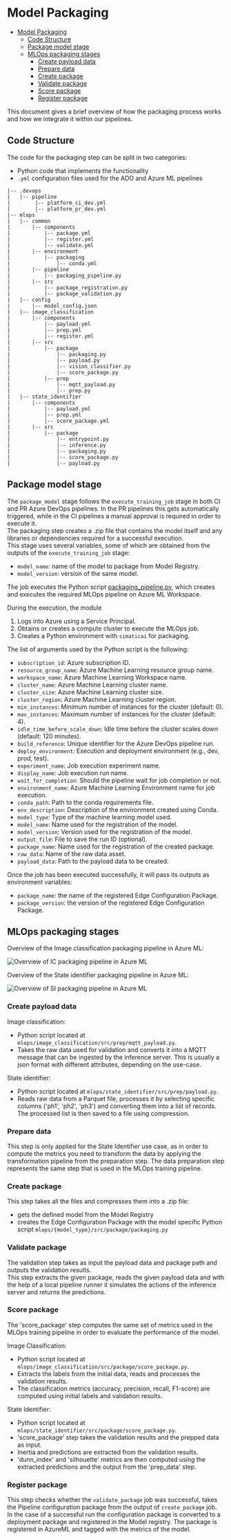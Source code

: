 # Model Packaging

- [Model Packaging](#model-packaging)
  - [Code Structure](#code-structure)
  - [Package model stage](#package-model-stage)
  - [MLOps packaging stages](#mlops-packaging-stages)
    - [Create payload data](#create-payload-data)
    - [Prepare data](#prepare-data)
    - [Create package](#create-package)
    - [Validate package](#validate-package)
    - [Score package](#score-package)
    - [Register package](#register-package)


This document gives a brief overview of how the packaging process works and how we integrate it within our pipelines.

## Code Structure

The code for the packaging step can be split in two categories:

- Python code that implements the functionality
- `.yml` configuration files used for the ADO and Azure ML pipelines

```tree
|-- .devops
|   |-- pipeline
|        |-- platform_ci_dev.yml
|        |-- platform_pr_dev.yml
|-- mlops
|   |-- common
|       |-- components
|           |-- package.yml
|           |-- register.yml
|           |-- validate.yml
|       |-- environment
|           |-- packaging
|               |-- conda.yml
|       |-- pipeline
|           |-- packaging_pipeline.py
|       |-- src
|           |-- package_registration.py
|           |-- package_validation.py
|   |-- config
|       |-- model_config.json
|   |-- image_classification
|       |-- components
|           |-- payload.yml
|           |-- prep.yml
|           |-- register.yml
|       |-- src
|           |-- package
|               |-- packaging.py
|               |-- payload.py
|               |-- vision_classifier.py
|               |-- score_package.py
|           |-- prep
|               |-- mqtt_payload.py
|               |-- prep.py
|   |-- state_identifier
|       |-- components
|           |-- payload.yml
|           |-- prep.yml
|           |-- score_package.yml
|       |-- src
|           |-- package
|               |-- entrypoint.py
|               |-- inference.py
|               |-- packaging.py
|               |-- score_package.py
|               |-- payload.py
```

## Package model stage  

The `package_model` stage follows the `execute_training_job` stage in both CI and PR Azure DevOps pipelines. In the PR pipelines this gets automatically triggered, while in the CI pipelines a manual approval is required in order to execute it.  
The packaging step creates a .zip file that contains the model itself and any libraries or dependencies required for a successful execution.  
This stage uses several variables, some of which are obtained from the outputs of the `execute_training_job` stage:

- `model_name`:  name of the model to package from Model Registry.
- `model_version`: version of the same model.

The job executes the Python script [packaging_pipeline.py](../../mlops/common/pipeline/packaging_pipeline.py), which creates and executes the required MLOps pipeline on Azure ML Workspace.

During the execution, the module

1) Logs into Azure using a Service Principal.
2) Obtains or creates a compute cluster to execute the MLOps job.
3) Creates a Python environment with `simaticai` for packaging.

The list of arguments used by the Python script is the following:

- `subscription_id`: Azure subscription ID.
- `resource_group_name`: Azure Machine Learning resource group name.
- `workspace_name`: Azure Machine Learning Workspace name.
- `cluster_name`: Azure Machine Learning cluster name.
- `cluster_size`: Azure Machine Learning cluster size.
- `cluster_region`: Azure Machine Learning cluster region.
- `min_instances`: Minimum number of instances for the cluster (default: 0).
- `max_instances`: Maximum number of instances for the cluster (default: 4).
- `idle_time_before_scale_down`: Idle time before the cluster scales down (default: 120 minutes).
- `build_reference`: Unique identifier for the Azure DevOps pipeline run.
- `deploy_environment`: Execution and deployment environment (e.g., dev, prod, test).
- `experiment_name`: Job execution experiment name.
- `display_name`: Job execution run name.
- `wait_for_completion`: Should the pipeline wait for job completion or not.
- `environment_name`: Azure Machine Learning Environment name for job execution.
- `conda_path`: Path to the conda requirements file.
- `env_description`: Description of the environment created using Conda.
- `model_type`: Type of the machine learning model used.
- `model_name`: Name used for the registration of the model.
- `model_version`: Version used for the registration of the model.
- `output_file`: File to save the run ID (optional).
- `package_name`: Name used for the registration of the created package.
- `raw_data`: Name of the raw data asset.
- `payload_data`: Path to the payload data to be created.

Once the job has been executed successfully, it will pass its outputs as environment variables:

- `package_name`: the name of the registered Edge Configuration Package.
- `package_version`: the version of the registered Edge Configuration Package.

## MLOps packaging stages

Overview of the Image classification packaging pipeline in Azure ML:

![Overview of IC packaging pipeline in Azure ML](images/image_classification_packaging.png)

Overview of the State identifier packaging pipeline in Azure ML:

![Overview of SI packaging pipeline in Azure ML](images/si_packaging_pipeline.png)

### Create payload data

Image classification:

- Python script located at `mlops/image_classification/src/prep/mqtt_payload.py`.
- Takes the raw data used for validation and converts it into a MQTT message that can be ingested by the inference server. This is usually a json format with different attributes, depending on the use-case​.

State identifier:

- Python script located at `mlops/state_identifier/src/prep/payload.py`.
- Reads raw data from a Parquet file, processes it by selecting specific columns ('ph1', 'ph2', 'ph3') and converting them into a list of records. The processed list is then saved to a file using compression.

### Prepare data

This step is only applied for the State Identifier use case, as in order to compute the metrics you need to transform the data by applying the transformation pipeline from the preparation step​.
The data preparation step represents the same step that is used in the MLOps training pipeline.

### Create package

This step takes all the files and compresses them into a .zip file​:

- gets the defined model from the Model Registry
- creates the Edge Configuration Package with the model specific Python script `mlops/{model_type}/src/package/packaging.py`

### Validate package

The validation step takes as input the payload data and package path and outputs the validation results.  
This step extracts the given package, reads the given payload data and with the help of a local pipeline runner it simulates the actions of the inference server and returns the predictions​.

### Score package

The 'score_package' step computes the same set of metrics used in the MLOps training pipeline in order to evaluate the performance of the model.

Image Classification:

- Python script located at `mlops/image_classification/src/package/score_package.py`.
- Extracts the labels from the initial data, reads and processes the validation results.
- The classification metrics (accuracy, precision, recall, F1-score) are computed using initial labels and validation results.

State Identifier:

- Python script located at `mlops/state_identifier/src/package/score_package.py`.
- 'score_package' step takes the validation results and the prepped data as input.
- Inertia and predictions are extracted from the validation results.
- 'dunn_index' and 'silhouette' metrics are then computed using the extracted predictions and the output from the 'prep_data' step.

### Register package

This step checks whether the `validate_package` job was successful, takes the Pipeline configuration package from the output of `create_package` job.  
In the case of a successful run the configuration package is converted to a deployment package and registered in the Model registry.
The package is registered in AzureML and tagged with the metrics of the model​.
